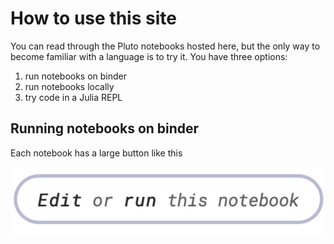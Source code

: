 # How to use this site

You can read through the Pluto notebooks hosted here, but the only way to become familiar with a language is to try it.  You have three options:

1. run notebooks on binder
2. run notebooks locally
3. try code in a Julia REPL

## Running notebooks on binder

Each notebook has a large button like this

![edit-run](./edit-run.png)
